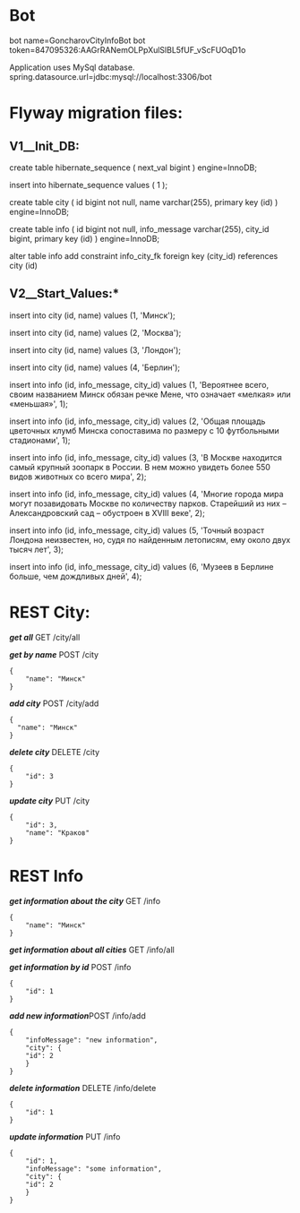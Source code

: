 # Bot

bot name=GoncharovCityInfoBot
bot token=847095326:AAGrRANemOLPpXulSlBL5fUF_vScFUOqD1o

Application uses MySql database.
spring.datasource.url=jdbc:mysql://localhost:3306/bot

# Flyway migration files: 

## V1__Init_DB:
create table hibernate_sequence (
next_val bigint
) engine=InnoDB;
 
insert into hibernate_sequence values ( 1 );
 
create table city (
id bigint not null,
name varchar(255),
primary key (id)
) engine=InnoDB;
 
create table info (
id bigint not null,
info_message varchar(255),
city_id bigint,
primary key (id)
) engine=InnoDB;
 
alter table info
add constraint info_city_fk
foreign key (city_id) references city (id)
 
## V2__Start_Values:*
 
insert into city (id, name) values (1, 'Минск');
 
insert into city (id, name) values (2, 'Москва');
 
insert into city (id, name) values (3, 'Лондон');
 
insert into city (id, name) values (4, 'Берлин');
 
insert into info (id, info_message, city_id)
             values (1, 'Вероятнее всего, своим названием Минск обязан речке Мене, что означает «мелкая» или «меньшая»', 1);
 
insert into info (id, info_message, city_id)
             values (2, 'Общая площадь цветочных клумб Минска сопоставима по размеру с 10 футбольными стадионами', 1);
 
insert into info (id, info_message, city_id)
             values (3, 'В Москве находится самый крупный зоопарк в России. В нем можно увидеть более 550 видов животных со всего мира', 2);
 
insert into info (id, info_message, city_id)
             values (4, 'Многие города мира могут позавидовать Москве по количеству парков. Старейший из них – Александровский сад – обустроен в XVIII веке', 2);
 
insert into info (id, info_message, city_id)
             values (5, 'Точный возраст Лондона неизвестен, но, судя по найденным летописям, ему около двух тысяч лет', 3);
 
insert into info (id, info_message, city_id)
             values (6, 'Музеев в Берлине больше, чем дождливых дней', 4);
             
# REST City:

***get all***
GET /city/all

***get by name***
POST /city

    {
	    "name": "Минск"
    }

***add city***
POST /city/add

    {    
	  "name": "Минск"	 
    }

***delete city***
DELETE /city

    {
	    "id": 3
    }

***update city***
PUT /city

    {
	    "id": 3,
	    "name": "Краков"
    }


# REST Info

***get information about the city***
GET /info

    {
	    "name": "Минск"
    }

***get information about all cities***
GET /info/all

***get information by id***
POST /info

    {
	    "id": 1
    }

***add new information***POST /info/add

    {
	    "infoMessage": "new information",
	    "city": {
		"id": 2
	    }
    }

***delete information***
DELETE /info/delete

    {
	    "id": 1
    }

***update information***
PUT /info

    {
        "id": 1,
	    "infoMessage": "some information",
	    "city": {
		"id": 2
	    }
    }





